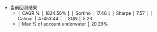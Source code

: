 - 当前回测结果
	- │ CAGR %                        │ 1824.56%                        │
	  │ Sortino                       │ 17.46                           │
	  │ Sharpe                        │ 7.57                            │
	  │ Calmar                        │ 47453.44                        │
	  │ SQN                           │ 5.23
	- │ Max % of account underwater   │ 20.29%